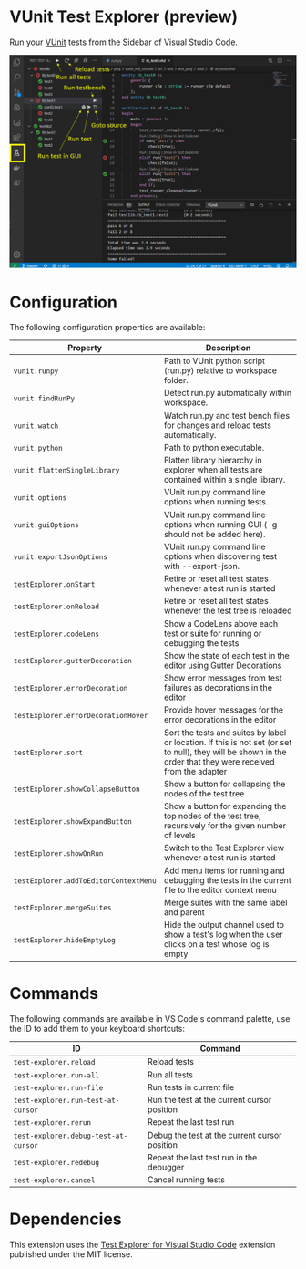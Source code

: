 # VUnit Test Explorer (preview)

Run your [VUnit](https://vunit.github.io/) tests from the Sidebar of Visual Studio Code.

![UI example](/img/screenshot.png?raw=true)

# Configuration

The following configuration properties are available:

Property                              | Description
--------------------------------------|---------------------------------------------------------------
`vunit.runpy`                         | Path to VUnit python script (run.py) relative to workspace folder.
`vunit.findRunPy`                     | Detect run.py automatically within workspace.
`vunit.watch`                         | Watch run.py and test bench files for changes and reload tests automatically.
`vunit.python`                        | Path to python executable.
`vunit.flattenSingleLibrary`          | Flatten library hierarchy in explorer when all tests are contained within a single library.
`vunit.options`                       | VUnit run.py command line options when running tests.
`vunit.guiOptions`                    | VUnit run.py command line options when running GUI (-g should not be added here).
`vunit.exportJsonOptions`             | VUnit run.py command line options when discovering test with --export-json.
`testExplorer.onStart`                | Retire or reset all test states whenever a test run is started
`testExplorer.onReload`               | Retire or reset all test states whenever the test tree is reloaded
`testExplorer.codeLens`               | Show a CodeLens above each test or suite for running or debugging the tests
`testExplorer.gutterDecoration`       | Show the state of each test in the editor using Gutter Decorations
`testExplorer.errorDecoration`        | Show error messages from test failures as decorations in the editor
`testExplorer.errorDecorationHover`   | Provide hover messages for the error decorations in the editor
`testExplorer.sort`                   | Sort the tests and suites by label or location. If this is not set (or set to null), they will be shown in the order that they were received from the adapter
`testExplorer.showCollapseButton`     | Show a button for collapsing the nodes of the test tree
`testExplorer.showExpandButton`       | Show a button for expanding the top nodes of the test tree, recursively for the given number of levels
`testExplorer.showOnRun`              | Switch to the Test Explorer view whenever a test run is started
`testExplorer.addToEditorContextMenu` | Add menu items for running and debugging the tests in the current file to the editor context menu
`testExplorer.mergeSuites`            | Merge suites with the same label and parent
`testExplorer.hideEmptyLog`           | Hide the output channel used to show a test's log when the user clicks on a test whose log is empty

# Commands

The following commands are available in VS Code's command palette, use the ID to add them to your keyboard shortcuts:

ID                                   | Command
-------------------------------------|--------------------------------------------
`test-explorer.reload`               | Reload tests
`test-explorer.run-all`              | Run all tests
`test-explorer.run-file`             | Run tests in current file
`test-explorer.run-test-at-cursor`   | Run the test at the current cursor position
`test-explorer.rerun`                | Repeat the last test run
`test-explorer.debug-test-at-cursor` | Debug the test at the current cursor position
`test-explorer.redebug`              | Repeat the last test run in the debugger
`test-explorer.cancel`               | Cancel running tests

# Dependencies

This extension uses the [Test Explorer for Visual Studio Code](https://github.com/hbenl/vscode-test-explorer) extension published under the MIT license.